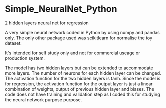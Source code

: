 # Simple_NeuralNet_Python
2 hidden layers neural net for regression

A very simple neural network coded in Python by using numpy and pandas only. The only other package used was scikitlearn for normalise
the toy dataset. 

It's intended for self study only and not for commercial useage or production system.

The model has two hidden layers but can be extended to accommodate more layers. The number of neurons for each hidden layer can be changed. The activation function for the two hidden layers is tanh. Since the model is for regression, the activation function for the output layer is just a linear combination of weights, output of previous hidden layer and biases. The code does not have training and validation step as I coded this for studying the neural network purpose purpose.
